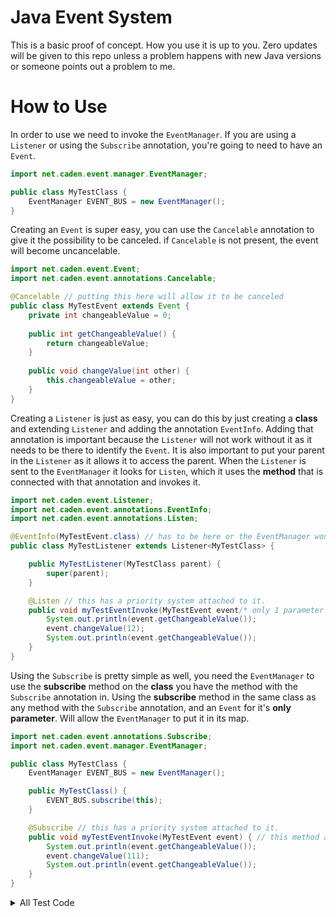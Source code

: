 # Java Event System
This is a basic proof of concept. How you use it is up to you.
Zero updates will be given to this repo unless a problem happens with new Java versions or someone points out a problem to me.

# How to Use
In order to use we need to invoke the `EventManager`.
If you are using a `Listener` or using the `Subscribe` annotation, 
you're going to need to have an `Event`.

```java 
import net.caden.event.manager.EventManager;

public class MyTestClass {
    EventManager EVENT_BUS = new EventManager();
}
```

Creating an `Event` is super easy, you can use the `Cancelable` annotation to give it the possibility to be canceled.
if `Cancelable` is not present, the event will become uncancelable.

```java
import net.caden.event.Event;
import net.caden.event.annotations.Cancelable;

@Cancelable // putting this here will allow it to be canceled
public class MyTestEvent extends Event {
    private int changeableValue = 0;
    
    public int getChangeableValue() {
        return changeableValue;
    }
    
    public void changeValue(int other) {
        this.changeableValue = other;
    }
}
```

Creating a `Listener` is just as easy, you can do this by just creating a **class** and extending `Listener`
and adding the annotation `EventInfo`. Adding that annotation is important because the `Listener` will not work without it as it needs to be there to identify the `Event`.
It is also important to put your parent in the `Listener` as it allows it to access the parent.
When the `Listener` is sent to the `EventManager` it looks for `Listen`, which it uses the **method** that is connected with that annotation and invokes it.

```java
import net.caden.event.Listener;
import net.caden.event.annotations.EventInfo;
import net.caden.event.annotations.Listen;

@EventInfo(MyTestEvent.class) // has to be here or the EventManager won't be able to use this listener.
public class MyTestListener extends Listener<MyTestClass> {

    public MyTestListener(MyTestClass parent) {
        super(parent);
    }

    @Listen // this has a priority system attached to it.
    public void myTestEventInvoke(MyTestEvent event/* only 1 parameter */) { // this method has to be public or the EventManager will not be able to invoke it.
        System.out.println(event.getChangeableValue());
        event.changeValue(12);
        System.out.println(event.getChangeableValue());
    }
}
```

Using the `Subscribe` is pretty simple as well, you need the `EventManager` to use the **subscribe** method on the **class** you have the method with the `Subscribe` annotation in.
Using the **subscribe** method in the same class as any method with the `Subscribe` annotation, and an `Event` for it's **only parameter**.
Will allow the `EventManager` to put it in its map.

```java
import net.caden.event.annotations.Subscribe;
import net.caden.event.manager.EventManager;

public class MyTestClass {
    EventManager EVENT_BUS = new EventManager();

    public MyTestClass() {
        EVENT_BUS.subscribe(this);
    }

    @Subscribe // this has a priority system attached to it.
    public void myTestEventInvoke(MyTestEvent event) { // this method also HAS to be public
        System.out.println(event.getChangeableValue());
        event.changeValue(111);
        System.out.println(event.getChangeableValue());
    }
}
```

<details>

<summary>All Test Code</summary>

## All Test Code

```java
import net.caden.event.Event;
import net.caden.event.annotations.Cancelable;
import net.caden.event.manager.EventManager;

public class MyTestClass {
    EventManager EVENT_BUS = new EventManager();

    public MyTestClass() {
        EVENT_BUS.subscribe(this);
        EVENT_BUS.subscribe(new MyTestListener(this));
    }

    @Subscribe // this has a priority system attached to it.
    public void myTestEventInvoke(MyTestEvent event) { // this method also HAS to be public
        System.out.println(event.getChangeableValue());
        event.changeValue(111);
        System.out.println(event.getChangeableValue());
    }

    /* MyTestEvent Class */
    @Cancelable
    public class MyTestEvent extends Event {
        private int changeableValue = 0;

        public int getChangeableValue() {
            return changeableValue;
        }

        public void changeValue(int other) {
            this.changeableValue = other;
        }
    }
    
    /* MyTestListener Class */
    @EventInfo(MyTestEvent.class) // has to be here or the EventManager won't be able to use this listener.
    public class MyTestListener extends Listener<MyTestClass> {

        public MyTestListener(MyTestClass parent) {
            super(parent);
        }

        @Listen // this has a priority system attached to it.
        public void myTestEventInvoke(MyTestEvent event/* only 1 parameter */) { // this method has to be public or the EventManager will not be able to invoke it.
            System.out.println(event.getChangeableValue());
            event.changeValue(12);
            System.out.println(event.getChangeableValue());
        }
    }
}
```
</details>
